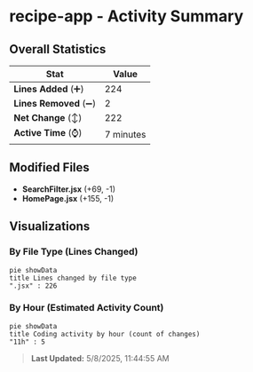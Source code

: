 # recipe-app - Activity Summary 

## Overall Statistics

| Stat                   | Value                                                             |
| ---------------------- | ----------------------------------------------------------------- |
| **Lines Added** (➕)   | 224                                          |
| **Lines Removed** (➖) | 2                                        |
| **Net Change** (↕)    | 222                |
| **Active Time** (⌚)   | 7 minutes |


## Modified Files
- **SearchFilter.jsx** (+69, -1)
- **HomePage.jsx** (+155, -1)

## Visualizations

### By File Type (Lines Changed)

```mermaid
pie showData
title Lines changed by file type
".jsx" : 226
```

### By Hour (Estimated Activity Count)

```mermaid
pie showData
title Coding activity by hour (count of changes)
"11h" : 5
```


> **Last Updated:** 5/8/2025, 11:44:55 AM